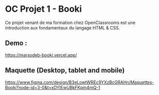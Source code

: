# OC Projet 1 - Booki

Ce projet venant de ma formation chez OpenClassrooms est une introduction aux fondamentaux du langage HTML & CSS.

## Demo :

https://marsodeb-booki.vercel.app/

## Maquette (Desktop, tablet and mobile)

https://www.figma.com/design/B3eLowtWREc9YXzBcGRAHn/Maquettes-Booki?node-id=3-0&t=xDYlEwUBkFKpm4mQ-1


